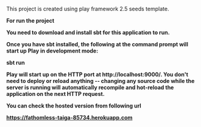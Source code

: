 This project is created using play framework 2.5 seeds template.

<b>For run the project<b> 

You need to download and install sbt for this application to run.

Once you have sbt installed, the following at the command prompt will start up Play in development mode:

sbt run

Play will start up on the HTTP port at http://localhost:9000/. You don't need to deploy or reload anything -- changing any source code while the server is running will 
automatically recompile and hot-reload the application on the next HTTP request.

You can check the hosted version from following url

https://fathomless-taiga-85734.herokuapp.com
